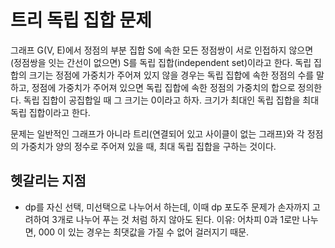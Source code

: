 # 트리 독립 집합 문제 

그래프 G(V, E)에서 정점의 부분 집합 S에 속한 모든 정점쌍이 서로 인접하지 않으면 (정점쌍을 잇는 간선이 없으면) S를 독립 집합(independent set)이라고 한다. 독립 집합의 크기는 정점에 가중치가 주어져 있지 않을 경우는 독립 집합에 속한 정점의 수를 말하고, 정점에 가중치가 주어져 있으면 독립 집합에 속한 정점의 가중치의 합으로 정의한다. 독립 집합이 공집합일 때 그 크기는 0이라고 하자. 크기가 최대인 독립 집합을 최대 독립 집합이라고 한다.

문제는 일반적인 그래프가 아니라 트리(연결되어 있고 사이클이 없는 그래프)와 각 정점의 가중치가 양의 정수로 주어져 있을 때, 최대 독립 집합을 구하는 것이다.

## 헷갈리는 지점

- dp를 자신 선택, 미선택으로 나누어서 하는데, 이때 dp 포도주 문제가 손자까지 고려하여 3개로 나누어 푸는 것 처럼 하지 않아도 된다.
	이유: 어차피 0과 1로만 나누면,  000 이 있는 경우는 최댓값을 가질 수 없어 걸러지기 때문.